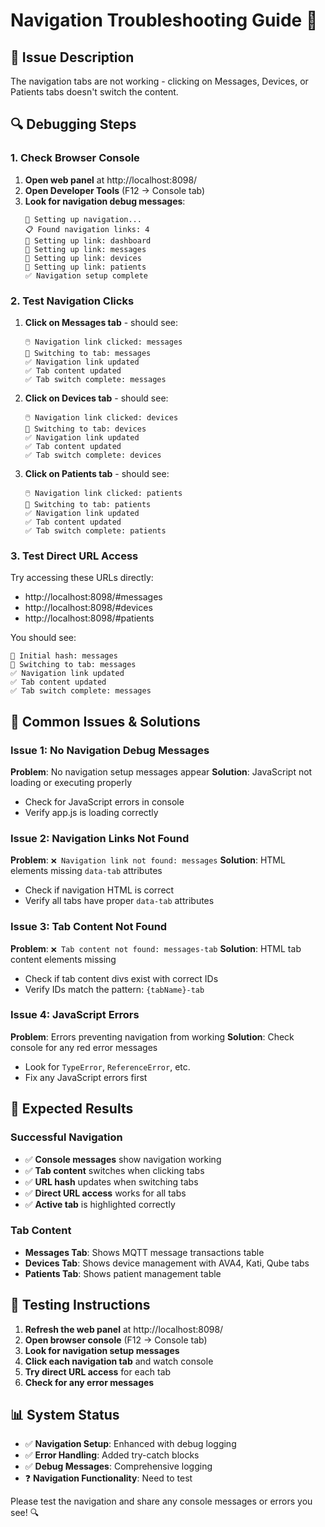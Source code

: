 # Navigation Troubleshooting Guide 🔧

## 🎯 **Issue Description**
The navigation tabs are not working - clicking on Messages, Devices, or Patients tabs doesn't switch the content.

## 🔍 **Debugging Steps**

### **1. Check Browser Console**
1. **Open web panel** at http://localhost:8098/
2. **Open Developer Tools** (F12 → Console tab)
3. **Look for navigation debug messages**:
   ```
   🔧 Setting up navigation...
   📋 Found navigation links: 4
   🔗 Setting up link: dashboard
   🔗 Setting up link: messages
   🔗 Setting up link: devices
   🔗 Setting up link: patients
   ✅ Navigation setup complete
   ```

### **2. Test Navigation Clicks**
1. **Click on Messages tab** - should see:
   ```
   🖱️ Navigation link clicked: messages
   🔄 Switching to tab: messages
   ✅ Navigation link updated
   ✅ Tab content updated
   ✅ Tab switch complete: messages
   ```

2. **Click on Devices tab** - should see:
   ```
   🖱️ Navigation link clicked: devices
   🔄 Switching to tab: devices
   ✅ Navigation link updated
   ✅ Tab content updated
   ✅ Tab switch complete: devices
   ```

3. **Click on Patients tab** - should see:
   ```
   🖱️ Navigation link clicked: patients
   🔄 Switching to tab: patients
   ✅ Navigation link updated
   ✅ Tab content updated
   ✅ Tab switch complete: patients
   ```

### **3. Test Direct URL Access**
Try accessing these URLs directly:
- http://localhost:8098/#messages
- http://localhost:8098/#devices
- http://localhost:8098/#patients

You should see:
```
🔗 Initial hash: messages
🔄 Switching to tab: messages
✅ Navigation link updated
✅ Tab content updated
✅ Tab switch complete: messages
```

## 🚨 **Common Issues & Solutions**

### **Issue 1: No Navigation Debug Messages**
**Problem**: No navigation setup messages appear
**Solution**: JavaScript not loading or executing properly
- Check for JavaScript errors in console
- Verify app.js is loading correctly

### **Issue 2: Navigation Links Not Found**
**Problem**: `❌ Navigation link not found: messages`
**Solution**: HTML elements missing `data-tab` attributes
- Check if navigation HTML is correct
- Verify all tabs have proper `data-tab` attributes

### **Issue 3: Tab Content Not Found**
**Problem**: `❌ Tab content not found: messages-tab`
**Solution**: HTML tab content elements missing
- Check if tab content divs exist with correct IDs
- Verify IDs match the pattern: `{tabName}-tab`

### **Issue 4: JavaScript Errors**
**Problem**: Errors preventing navigation from working
**Solution**: Check console for any red error messages
- Look for `TypeError`, `ReferenceError`, etc.
- Fix any JavaScript errors first

## 🎯 **Expected Results**

### **Successful Navigation**
- ✅ **Console messages** show navigation working
- ✅ **Tab content** switches when clicking tabs
- ✅ **URL hash** updates when switching tabs
- ✅ **Direct URL access** works for all tabs
- ✅ **Active tab** is highlighted correctly

### **Tab Content**
- **Messages Tab**: Shows MQTT message transactions table
- **Devices Tab**: Shows device management with AVA4, Kati, Qube tabs
- **Patients Tab**: Shows patient management table

## 🚀 **Testing Instructions**

1. **Refresh the web panel** at http://localhost:8098/
2. **Open browser console** (F12 → Console tab)
3. **Look for navigation setup messages**
4. **Click each navigation tab** and watch console
5. **Try direct URL access** for each tab
6. **Check for any error messages**

## 📊 **System Status**
- ✅ **Navigation Setup**: Enhanced with debug logging
- ✅ **Error Handling**: Added try-catch blocks
- ✅ **Debug Messages**: Comprehensive logging
- ❓ **Navigation Functionality**: Need to test

Please test the navigation and share any console messages or errors you see! 🔍 